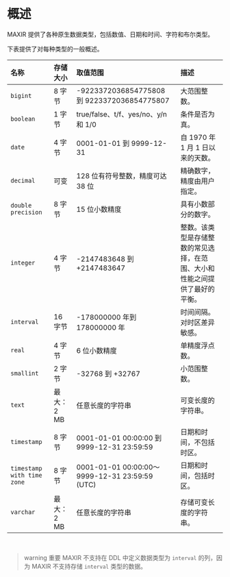 # 概述

MAXIR 提供了各种原生数据类型，包括数值、日期和时间、字符和布尔类型。

下表提供了对每种类型的一般概述。

| 名称 | 存储大小 | 取值范围 | 描述 |
| :- | :- | :- | :- |
| `bigint` | 8 字节 | -9223372036854775808 到 9223372036854775807 | 大范围整数。 |
| `boolean` | 1 字节 | true/false、t/f、yes/no、y/n 和 1/0 | 条件是否为真。 |
| `date` | 4 字节 | 0001-01-01 到 9999-12-31 | 自 1970 年 1 月 1 日以来的天数。 | 
| `decimal` | 可变 | 128 位有符号整数，精度可达 38 位 | 精确数字，精度由用户指定。 |
| `double precision` | 8 字节 | 15 位小数精度 | 具有小数部分的数字。 |
| `integer` | 4 字节 | -2147483648 到 +2147483647 | 整数。该类型是存储整数的常见选择，在范围、大小和性能之间提供了最好的平衡。 |
| `interval` | 16 字节 | -178000000 年到 178000000 年 | 时间间隔。<br/>对时区差异敏感。 |
| `real` | 4 字节 | 6 位小数精度 | 单精度浮点数。 |
| `smallint` | 2 字节 | -32768 到 +32767 | 小范围整数。 |
| `text` | 最大：2 MB | 任意长度的字符串 | 可变长度的字符串。 |
| `timestamp` | 8 字节 | 0001-01-01 00:00:00 到 9999-12-31 23:59:59 | 日期和时间，不包括时区。 |
| `timestamp with time zone` | 8 字节 | 0001-01-01 00:00:00～9999-12-31 23:59:59 (UTC) | 日期和时间，包括时区。 |
| `varchar` | 最大：2 MB | 任意长度的字符串 | 存储可变长度的字符串。 |


<br/>


>warning 重要
>MAXIR 不支持在 DDL 中定义数据类型为 `interval` 的列，因为 MAXIR 不支持存储 `interval` 类型的数据。
